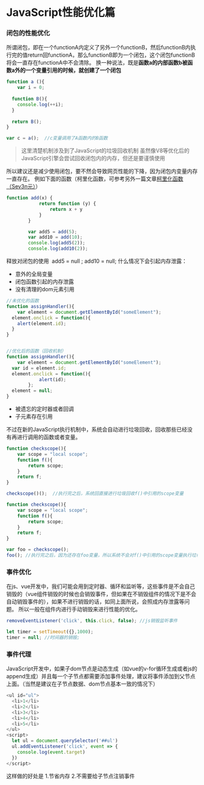 # JavaScript性能优化篇

### 闭包的性能优化
所谓闭包，即在一个functionA内定义了另外一个functionB，然后functionB内执行完的值return回functionA，那么functionB即为一个闭包，这个闭包functionB将会一直存在functionA中不会清除。
换一种说法，既是**函数a的内部函数b被函数a外的一个变量引用的时候，就创建了一个闭包**
```javascript
function a (){
	var i = 0;
  
  function B(){
  	console.log(++i);
  }
  
  return B();
}

var c = a();  //c变量调用了A函数内的B函数
```
> 这里清楚机制涉及到了JavaScript的垃圾回收机制
> 虽然像V8等优化后的JavaScript引擎会尝试回收闭包内的内存，但还是要谨慎使用

所以建议还是减少使用闭包，要不然会导致网页性能的下降，因为闭包内变量内存一直存在。
例如下面的函数（柯里化函数，可参考另外一篇文章[柯里化函数（Sev3n元）](https://www.yuque.com/u1169848/iw662u/gch552)）
```javascript
function add(x) {
			return function (y) {
				return x + y
			}
		}

		var add5 = add(5);
		var add10 = add(10);
		console.log(add5(2));
		console.log(add10(2));
```
释放对闭包的使用  add5 = null ; add10 = null;
什么情况下会引起内存泄露：

- 意外的全局变量
- 闭包函数引起的内存泄露
- 没有清理的dom元素引用
```javascript
//未优化的函数
function assignHandler(){
	var element = document.getElementById("someElement"); 
  element.onclick = function(){
  	alert(element.id);
  }
}


//优化后的函数（回收机制）
function assignHandler(){
	var element = document.getElementById("someElement"); 
  var id = element.id;
  element.onclick = function(){
			alert(id);
		};
  element = null;
}
```

- 被遗忘的定时器或者回调
- 子元素存在引用



不过在新的JavaScript执行机制中，系统会自动进行垃圾回收，回收那些已经没有再进行调用的函数或者变量。
```javascript
function checkscope(){
    var scope = "local scope";
    function f(){
        return scope;
    }
    return f;
}

checkscope()();  //执行完之后，系统回直接进行垃圾回收f()中引用的scope变量
```
```javascript
function checkscope(){
    var scope = "local scope";
    function f(){
        return scope;
    }
    return f;
}

var foo = checkscope(); 
foo(); //执行完之后，因为还存在foo变量，所以系统不会对f()中引用的scope变量执行垃圾回收
```


### 事件优化
在js、vue开发中，我们可能会用到定时器、循环和监听等，这些事件是不会自己销毁的（vue组件销毁的时候也会销毁事件，但如果在不销毁组件的情况下是不会自动销毁事件的），如果不进行销毁的话，如同上面所说，会照成内存泄露等问题。
所以一般在组件内进行手动销毁来进行性能的优化。
```javascript
removeEventListener('click', this.click, false); //js销毁监听事件

let timer = setTimeout({},1000);
timer = null; //时间器的销毁;
```


### 事件代理
JavaScript开发中，如果子dom节点是动态生成（如vue的v-for循环生成或者js的append生成）并且每一个子节点都需要添加事件处理，建议将事件添加到父节点上面。（当然是建议在子节点数据、dom节点基本一致的情况下）
```javascript
<ul id="ul">
  <li>1</li>
  <li>2</li>
  <li>3</li>
  <li>4</li>
  <li>5</li>
</ul>
<script>
  let ul = document.querySelector('##ul')
  ul.addEventListener('click', event => {
    console.log(event.target)
  })
</script>
```
这样做的好处是 1.节省内存 2.不需要给子节点注销事件
